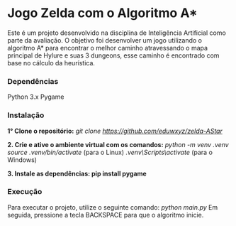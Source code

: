 # Jogo Zelda com o Algoritmo A*
Este é um projeto desenvolvido na disciplina de Inteligência Artificial como parte da avaliação. O objetivo foi desenvolver um jogo utilizando o algoritmo A* para encontrar o melhor caminho atravessando o mapa principal de Hylure e suas 3 dungeons, esse caminho é encontrado com base no cálculo da heurística.
### Dependências
Python 3.x
Pygame

### Instalação
**1° Clone o repositório:** *git clone https://github.com/eduwxyz/zelda-AStar*

**2. Crie e ative o ambiente virtual com os comandos:**
    *python -m venv .venv*
    *source .venv/bin/activate* (para o Linux)
    *.venv\Scripts\activate* (para o Windows)

**3. Instale as dependências: pip install pygame**

### Execução
Para executar o projeto, utilize o seguinte comando: *python main.py*
Em seguida, pressione a tecla BACKSPACE para que o algoritmo inicie.